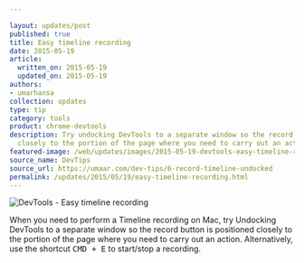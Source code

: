 ```yaml
---

layout: updates/post
published: true
title: Easy timeline recording
date: 2015-05-19
article:
  written_on: 2015-05-19
  updated_on: 2015-05-19
authors:
- umarhansa
collection: updates
type: tip
category: tools
product: chrome-devtools
description: Try undocking DevTools to a separate window so the record button is positioned
  closely to the portion of the page where you need to carry out an action
featured-image: /web/updates/images/2015-05-19-devtools-easy-timeline-recording/record-timeline-undocked.gif
source_name: DevTips
source_url: https://umaar.com/dev-tips/6-record-timeline-undocked
permalink: /updates/2015/05/19/easy-timeline-recording.html
---
```

<img src="/web/updates/images/2015-05-19-devtools-easy-timeline-recording/record-timeline-undocked.gif" alt="DevTools - Easy timeline recording">

When you need to perform a Timeline recording on Mac, try Undocking DevTools to a separate window so the record button is positioned closely to the portion of the page where you need to carry out an action. Alternatively, use the shortcut <kbd class="kbd">CMD + E</kbd> to start/stop a recording.